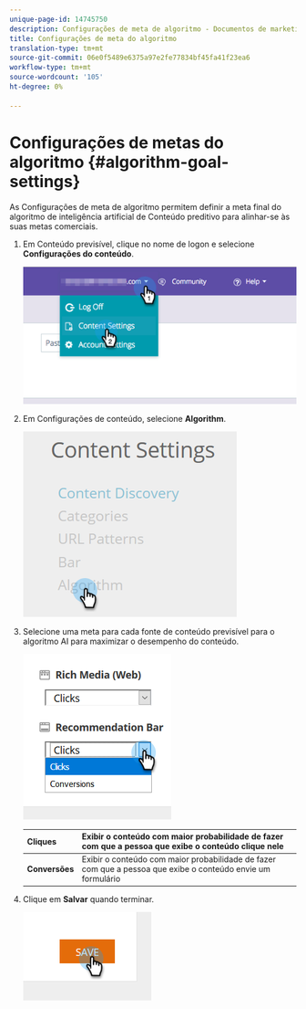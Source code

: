 ```yaml
---
unique-page-id: 14745750
description: Configurações de meta de algoritmo - Documentos de marketing - Documentação do produto
title: Configurações de meta do algoritmo
translation-type: tm+mt
source-git-commit: 06e0f5489e6375a97e2fe77834bf45fa41f23ea6
workflow-type: tm+mt
source-wordcount: '105'
ht-degree: 0%

---
```



# Configurações de metas do algoritmo {#algorithm-goal-settings}

As Configurações de meta de algoritmo permitem definir a meta final do algoritmo de inteligência artificial de Conteúdo preditivo para alinhar-se às suas metas comerciais.

1. Em Conteúdo previsível, clique no nome de logon e selecione **Configurações do conteúdo**.

   ![](assets/1.png)

1. Em Configurações de conteúdo, selecione **Algorithm**.

   ![](assets/two-1.png)

1. Selecione uma meta para cada fonte de conteúdo previsível para o algoritmo AI para maximizar o desempenho do conteúdo.

   ![](assets/three-new.png)

   | **Cliques** | Exibir o conteúdo com maior probabilidade de fazer com que a pessoa que exibe o conteúdo clique nele |
   |---|---|
   | **Conversões** | Exibir o conteúdo com maior probabilidade de fazer com que a pessoa que exibe o conteúdo envie um formulário |

1. Clique em **Salvar** quando terminar.

   ![](assets/four.png)
